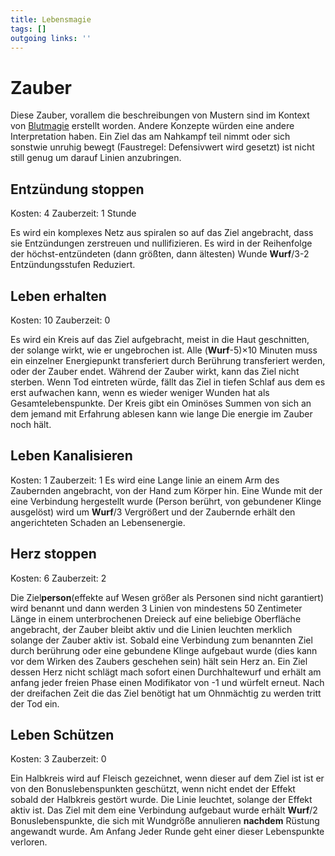 ```yaml
---
title: Lebensmagie  
tags: []
outgoing links: ''  
---
```

# Zauber
Diese Zauber, vorallem die beschreibungen von Mustern sind im Kontext von [Blutmagie](bloodmagic) erstellt worden. Andere Konzepte würden eine andere Interpretation haben.
Ein Ziel das am Nahkampf teil nimmt oder sich sonstwie unruhig bewegt (Faustregel: Defensivwert wird gesetzt) ist nicht still genug um darauf Linien anzubringen.

## Entzündung stoppen
Kosten: 4
Zauberzeit: 1 Stunde

Es wird ein komplexes Netz aus spiralen so auf das Ziel angebracht, dass sie Entzündungen zerstreuen und nullifizieren.
Es wird in der Reihenfolge der höchst-entzündeten (dann größten, dann ältesten) Wunde **Wurf**/3-2 Entzündungsstufen Reduziert.

## Leben erhalten
Kosten: 10
Zauberzeit: 0

Es wird ein Kreis auf das Ziel aufgebracht, meist in die Haut geschnitten, der solange wirkt, wie er ungebrochen ist. Alle (**Wurf**-5)&times;10 Minuten muss ein einzelner Energiepunkt transferiert durch Berührung transferiert werden, oder der Zauber endet. Während der Zauber wirkt, kann das Ziel nicht sterben. Wenn Tod eintreten würde, fällt das Ziel in tiefen Schlaf aus dem es erst aufwachen kann, wenn es wieder weniger Wunden hat als Gesamtelebenspunkte. Der Kreis gibt ein Ominöses Summen von sich an dem jemand mit Erfahrung ablesen kann wie lange Die energie im Zauber noch hält.

## Leben Kanalisieren
Kosten: 1
Zauberzeit: 1
Es wird eine Lange linie an einem Arm des Zaubernden angebracht, von der Hand zum Körper hin.
Eine Wunde mit der eine Verbindung hergestellt wurde (Person berührt, von gebundener Klinge ausgelöst) wird um **Wurf**/3 Vergrößert und der Zaubernde erhält den angerichteten Schaden an Lebensenergie.

## Herz stoppen
Kosten: 6
Zauberzeit: 2

Die Ziel**person**(effekte auf Wesen größer als Personen sind nicht garantiert) wird benannt und dann werden 3 Linien von mindestens 50 Zentimeter Länge in einem unterbrochenen Dreieck auf eine beliebige Oberfläche angebracht, der Zauber bleibt aktiv und die Linien leuchten merklich solange der Zauber aktiv ist. Sobald eine Verbindung zum benannten Ziel durch berührung oder eine gebundene Klinge aufgebaut wurde (dies kann vor dem Wirken des Zaubers geschehen sein) hält sein Herz an. Ein Ziel dessen Herz nicht schlägt mach sofort einen Durchhaltewurf und erhält am anfang jeder freien Phase einen Modifikator von -1 und würfelt erneut. Nach der dreifachen Zeit die das Ziel benötigt hat um Ohnmächtig zu werden tritt der Tod ein.


## Leben Schützen
Kosten: 3
Zauberzeit: 0

Ein Halbkreis wird auf Fleisch gezeichnet, wenn dieser auf dem Ziel ist ist er von den Bonuslebenspunkten geschützt, wenn nicht endet der Effekt sobald der Halbkreis gestört wurde. Die Linie leuchtet, solange der Effekt aktiv ist.
Das Ziel mit dem eine Verbindung aufgebaut wurde erhält **Wurf**/2 Bonuslebenspunkte, die sich mit Wundgröße annulieren **nachdem** Rüstung angewandt wurde. Am Anfang Jeder Runde geht einer dieser Lebenspunkte verloren.


